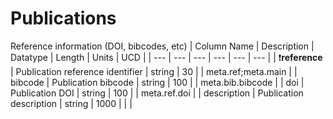 # Publications
Reference information (DOI, bibcodes, etc)
| Column Name | Description | Datatype | Length | Units  | UCD |
| --- | --- | --- | --- | --- | --- |
| :exclamation:**reference** | Publication reference identifier | string | 30 |  | meta.ref;meta.main  |
| bibcode | Publication bibcode | string | 100 |  | meta.bib.bibcode  |
| doi | Publication DOI | string | 100 |  | meta.ref.doi  |
| description | Publication description | string | 1000 |  |   |

